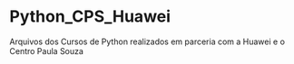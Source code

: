# Python_CPS_Huawei
Arquivos dos Cursos de Python realizados em parceria com a Huawei e o Centro Paula Souza
